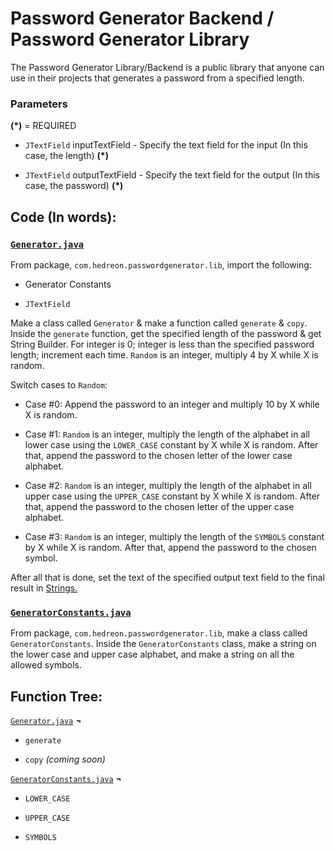 # Password Generator Backend / Password Generator Library

The Password Generator Library/Backend is a public library that anyone can use in their projects that generates a password from a specified length.

### Parameters

**(*)** = REQUIRED

- `JTextField` inputTextField - Specify the text field for the input (In this case, the length) **(*)**

- `JTextField` outputTextField - Specify the text field for the output (In this case, the password) **(*)**

## Code (In words):

### [`Generator.java`](https://github.com/Hedreon/PasswordGenerator/blob/main/src/main/java/com/hedreon/passwordgenerator/lib/Generator.java)

From package, `com.hedreon.passwordgenerator.lib`, import the following:

- Generator Constants

- `JTextField`

Make a class called `Generator` & make a function called `generate` & `copy`. Inside the `generate` function, get the specified length of the password & get String Builder. For integer is 0; integer is less than the specified password length; increment each time. `Random` is an integer, multiply 4 by X while X is random.

Switch cases to `Random`:

- Case #0: Append the password to an integer and multiply 10 by X while X is random.

- Case #1: `Random` is an integer, multiply the length of the alphabet in all lower case using the `LOWER_CASE` constant by X while X is random. After that, append the password to the chosen letter of the lower case alphabet.

- Case #2: `Random` is an integer, multiply the length of the alphabet in all upper case using the `UPPER_CASE` constant by X while X is random. After that, append the password to the chosen letter of the upper case alphabet.

- Case #3: `Random` is an integer, multiply the length of the `SYMBOLS` constant by X while X is random. After that, append the password to the chosen symbol.

After all that is done, set the text of the specified output text field to the final result in [Strings.](https://en.wikipedia.org/wiki/String_(computer_science))

### [`GeneratorConstants.java`](https://github.com/Hedreon/PasswordGenerator/blob/main/src/main/java/com/hedreon/passwordgenerator/lib/GeneratorConstants.java)

From package, `com.hedreon.passwordgenerator.lib`, make a class called `GeneratorConstants`. Inside the `GeneratorConstants` class, make a string on the lower case and upper case alphabet, and make a string on all the allowed symbols.

## Function Tree:

[`Generator.java`](https://github.com/Hedreon/PasswordGenerator/blob/main/src/main/java/com/hedreon/passwordgenerator/lib/Generator.java) **¬**

- `generate`

- `copy` *(coming soon)*

[`GeneratorConstants.java`](https://github.com/Hedreon/PasswordGenerator/blob/main/src/main/java/com/hedreon/passwordgenerator/lib/GeneratorConstants.java) **¬**

- `LOWER_CASE`

- `UPPER_CASE`

- `SYMBOLS`
